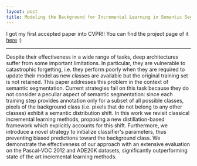 ```yaml
---
layout: post
title: Modeling the Background for Incremental Learning in Semantic Segmentation
---
```


I got my first accepted paper into CVPR!!
You can find the project page of it [here](/MiB) :)

---
Despite their effectiveness in a wide range of tasks, deep architectures suffer from some important limitations. In particular, they are vulnerable to catastrophic forgetting, i.e. they perform poorly when they are required to update their model as new classes are available but the original training set is not retained. This paper addresses this problem in the context of semantic segmentation. Current strategies fail on this task because they do not consider a peculiar aspect of semantic segmentation: since each training step provides annotation only for a subset of all possible classes, pixels of the background class (i.e. pixels that do not belong to any other classes) exhibit a semantic distribution shift. In this work we revisit classical incremental learning methods, proposing a new distillation-based framework which explicitly accounts for this shift. Furthermore, we introduce a novel strategy to initialize classifier's parameters, thus preventing biased predictions toward the background class. We demonstrate the effectiveness of our approach with an extensive evaluation on the Pascal-VOC 2012 and ADE20K datasets, significantly outperforming state of the art incremental learning methods.
